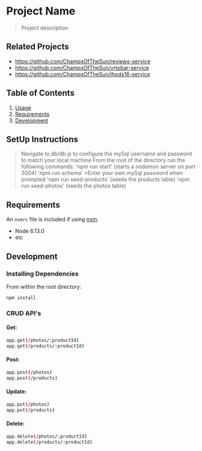 # Project Name

> Project description

## Related Projects

  - https://github.com/ChampsOfTheSun/reviews-service
  - https://github.com/ChampsOfTheSun/vrtobar-service
  - https://github.com/ChampsOfTheSun/jhods16-service

## Table of Contents

1. [Usage](#Usage)
1. [Requirements](#requirements)
1. [Development](#development)

## SetUp Instructions

> Navigate to db/db.js to configure the mySql username and password to match your local machine
> From the root of the directory run the following commands:
  > 'npm run start' (starts a nodemon server on port 3004)
  > 'npm run schema' 
    >Enter your own mySql password when prompted
  > 'npm run seed-products' (seeds the products table)
  > 'npm run seed-photos' (seeds the photos table)

## Requirements

An `nvmrc` file is included if using [nvm](https://github.com/creationix/nvm).

- Node 6.13.0
- etc

## Development

### Installing Dependencies

From within the root directory:

```sh
npm install
```

### CRUD API's

#### Get:
```sh
app.get(/photos/:productId)
app.get(/products/:productId)
```
#### Post:
```sh
app.post(/photos)
app.post(/products)
```
#### Update:
```sh
app.put(/photos)
app.put(/products)
```
#### Delete:
```sh
app.delete(/photos/:productId)
app.delete(/products/:productId)
```
